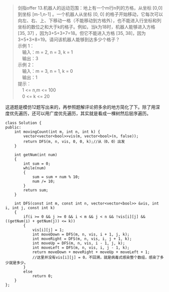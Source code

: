 >剑指offer 13.机器人的运动范围：地上有一个m行n列的方格，从坐标 [0,0] 到坐标 [m-1,n-1] 。一个机器人从坐标 [0, 0] 的格子开始移动，它每次可以向左、右、上、下移动一格（不能移动到方格外），也不能进入行坐标和列坐标的数位之和大于k的格子。例如，当k为18时，机器人能够进入方格 [35, 37] ，因为3+5+3+7=18。但它不能进入方格 [35, 38]，因为3+5+3+8=19。请问该机器人能够到达多少个格子？  
示例 1：  
　输入：m = 2, n = 3, k = 1  
　输出：3  
示例 2：  
　输入：m = 3, n = 1, k = 0  
　输出：1  
提示：  
　1 <= n,m <= 100  
　0 <= k <= 20  

这道题是模仿12题写出来的，再参照题解评论把多余的地方简化了下。除了用深度优先遍历，还可以用广度优先遍历，其实就是看成一棵树然后层序遍历。

```
class Solution {
public:
    int movingCount(int m, int n, int k) {
        vector<vector<bool>>vis(m, vector<bool>(n, false));
        return DFS(m, n, vis, 0, 0, k);//从（0，0）出发
    }

    int getNum(int num)
    {
        int sum = 0;
        while(num)
        {
            sum = sum + num % 10;
            num /= 10;
        }
        return sum;
    }

    int DFS(const int m, const int n, vector<vector<bool>> &vis, int i, int j, const int k)
    {
        if(i >= 0 && j >= 0 && i < m && j < n && !vis[i][j] && ((getNum(i) + getNum(j)) <= k))
        { 
            vis[i][j] = 1;
            int moveDown = DFS(m, n, vis, i + 1, j, k);
            int moveRight = DFS(m, n, vis, i, j + 1, k);
            int moveUp = DFS(m, n, vis, i - 1, j, k);
            int moveLeft = DFS(m, n, vis, i, j - 1, k);
            return moveDown + moveRight + moveUp + moveLeft + 1;
            //这里并没有vis[i][j] = 0，不回溯，就是病毒式感染整个数组，感染了多少就是多少。
        }
        else
            return 0;
    }
};
```